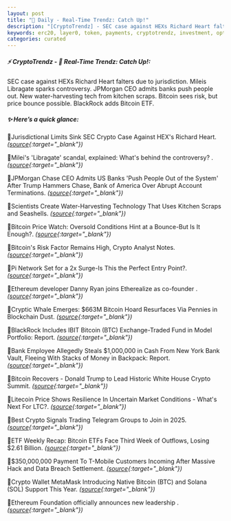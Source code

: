 ```yaml
---
layout: post
title: "🌅 Daily - Real-Time Trendz: Catch Up!"
description: "[CryptoTrendz] - SEC case against HEXs Richard Heart falters due to jurisdiction. Mileis Libragate sparks controversy. JPMorgan CEO admits banks push people out. New water-harvesting tech from kitchen scraps. Bitcoin sees risk, but price bounce possible. BlackRock adds Bitcoin ETF."
keywords: erc20, layer0, token, payments, cryptotrendz, investment, optimism, liquidity, NFT
categories: curated
---
```


##### ⚡ CryptoTrendz - 📌 *Real-Time Trendz: Catch Up!:*

SEC case against HEXs Richard Heart falters due to jurisdiction. Mileis Libragate sparks controversy. JPMorgan CEO admits banks push people out. New water-harvesting tech from kitchen scraps. Bitcoin sees risk, but price bounce possible. BlackRock adds Bitcoin ETF.

##### ✨ *Here’s a quick glance:*


🔹Jurisdictional Limits Sink SEC Crypto Case Against HEX's Richard Heart. *([source](https://s.avyag.com/6vcg){:target="_blank"})*

🔹Milei's 'Libragate' scandal, explained: What's behind the controversy? . *([source](https://s.avyag.com/lu4i){:target="_blank"})*

🔹JPMorgan Chase CEO Admits US Banks 'Push People Out of the System' After Trump Hammers Chase, Bank of America Over Abrupt Account Terminations. *([source](https://s.avyag.com/fxlf){:target="_blank"})*

🔹Scientists Create Water-Harvesting Technology That Uses Kitchen Scraps and Seashells. *([source](https://s.avyag.com/xbjm){:target="_blank"})*

🔹Bitcoin Price Watch: Oversold Conditions Hint at a Bounce-But Is It Enough?. *([source](https://s.avyag.com/sssj){:target="_blank"})*

🔹Bitcoin's Risk Factor Remains High, Crypto Analyst Notes. *([source](https://s.avyag.com/0cym){:target="_blank"})*

🔹Pi Network Set for a 2x Surge-Is This the Perfect Entry Point?. *([source](https://s.avyag.com/41fm){:target="_blank"})*

🔹Ethereum developer Danny Ryan joins Etherealize as co-founder . *([source](https://s.avyag.com/9pvt){:target="_blank"})*

🔹Cryptic Whale Emerges: $663M Bitcoin Hoard Resurfaces Via Pennies in Blockchain Dust. *([source](https://s.avyag.com/k3mj){:target="_blank"})*

🔹BlackRock Includes IBIT Bitcoin (BTC) Exchange-Traded Fund in Model Portfolio: Report. *([source](https://s.avyag.com/s9db){:target="_blank"})*

🔹Bank Employee Allegedly Steals $1,000,000 in Cash From New York Bank Vault, Fleeing With Stacks of Money in Backpack: Report. *([source](https://s.avyag.com/d37k){:target="_blank"})*

🔹Bitcoin Recovers - Donald Trump to Lead Historic White House Crypto Summit. *([source](https://s.avyag.com/y2d9){:target="_blank"})*

🔹Litecoin Price Shows Resilience In Uncertain Market Conditions - What's Next For LTC?. *([source](https://s.avyag.com/a9jj){:target="_blank"})*

🔹Best Crypto Signals Trading Telegram Groups to Join in 2025. *([source](https://s.avyag.com/fui7){:target="_blank"})*

🔹ETF Weekly Recap: Bitcoin ETFs Face Third Week of Outflows, Losing $2.61 Billion. *([source](https://s.avyag.com/qybh){:target="_blank"})*

🔹$350,000,000 Payment To T-Mobile Customers Incoming After Massive Hack and Data Breach Settlement. *([source](https://s.avyag.com/btcg){:target="_blank"})*

🔹Crypto Wallet MetaMask Introducing Native Bitcoin (BTC) and Solana (SOL) Support This Year. *([source](https://s.avyag.com/63sg){:target="_blank"})*

🔹Ethereum Foundation officially announces new leadership . *([source](https://s.avyag.com/n2la){:target="_blank"})*
